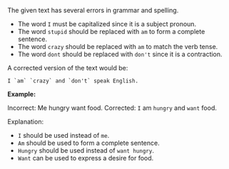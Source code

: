 The given text has several errors in grammar and spelling.

* The word `I` must be capitalized since it is a subject pronoun.
* The word `stupid` should be replaced with `am` to form a complete sentence.
* The word `crazy` should be replaced with `am` to match the verb tense.
* The word `dont` should be replaced with `don't` since it is a contraction.

A corrected version of the text would be:

```
I `am` `crazy` and `don't` speak English.
```

**Example:**

Incorrect: Me hungry want food.
Corrected: `I` am `hungry` and `want` food.

Explanation:
* `I` should be used instead of `me`.
* `Am` should be used to form a complete sentence.
* `Hungry` should be used instead of `want hungry`.
* `Want` can be used to express a desire for food.